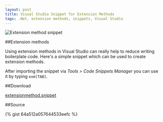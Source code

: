 ```yaml
---
layout: post
title: Visual Studio Snippet for Extension Methods
tags: .Net, extension methods, snippets, Visual Studio
---
```


<img class="u-max-full-width" src="{{ site.url }}/assets/2013/07/04/ExtensionMethodSnippet.png" alt="Extension method snippet">

##Extension methods

Using extension methods in Visual Studio can really help to reduce writing boilerplate code. Here's a simple snippet which can be used to create extension methods.

After importing the snippet via _Tools > Code Snippets Manager_ you can use it by typing `exm[TAB]`.

##Download

[extensionmethod.snippet](https://www.dropbox.com/s/rimvki60ezudrdj/extensionmethod.snippet)

##Source

{% gist 64a512a057644533eefc %}